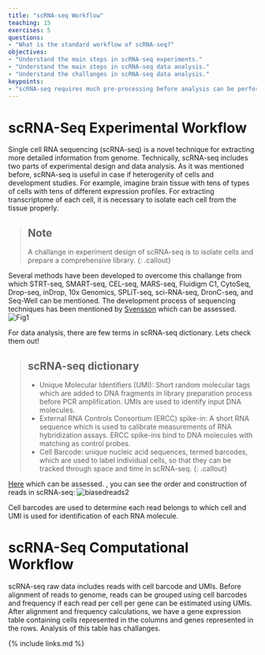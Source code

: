 ```yaml
---
title: "scRNA-seq Workflow"
teaching: 15
exercises: 5
questions:
- "What is the standard workflow of scRNA-seq?"
objectives:
- "Understand the main steps in scRNA-seq experiments."
- "Understand the main steps in scRNA-seq data analysis."
- "Understand the challanges in scRNA-seq data analysis."
keypoints:
- "scRNA-seq requires much pre-processing before analysis can be performed"
---
```


# scRNA-Seq Experimental Workflow

Single cell RNA sequencing (scRNA-seq) is a novel technique for extracting more detailed information from genome.
Technically, scRNA-seq includes two parts of experimental design and data analysis.
As it was mentioned before, scRNA-seq is useful in case if heterogenity of cells and development studies. For example,
imagine brain tissue with tens of types of cells with tens of different expression profiles. For extracting transcriptome
of each cell, it is necessary to isolate each cell from the tissue properly.
> ## Note
> 
> A challange in experiment design of scRNA-seq is to isolate cells and prepare a comprehensive library. 
{: .callout}

Several methods have been developed to overcome this challange from which STRT-seq, SMART-seq, CEL-seq, MARS-seq, Fluidigm C1, CytoSeq, Drop-seq, inDrop, 10x Genomics, SPLiT-seq, sci-RNA-seq, DronC-seq, and Seq-Well can be mentioned. The development process of sequencing techniques has been mentioned by [Svensson](https://www.nature.com/articles/nprot.2017.149) which can be assessed. 
![Fig1](https://user-images.githubusercontent.com/30586852/130464788-8f2e1c8e-bb5d-43d7-95a9-5d8e9adbe39d.png)


For data analysis, there are few terms in scRNA-seq dictionary. Lets check them out!

> ## scRNA-seq dictionary
> - Unique Molecular Identifiers (UMI): Short random molecular tags which are added to DNA fragments in library preparation process before PCR amplification.
> UMIs are used to identify input DNA molecules. 
> - External RNA Controls Consortium (ERCC) spike-in: A short RNA sequence which is used to calibrate measurements of RNA hybridization assays. ERCC spike-ins bind to DNA molecules with matching as control probes.
> - Cell Barcode: unique nucleic acid sequences, termed barcodes, which are used to label individual cells, so that they can be tracked through space and time in scRNA-seq.
{: .callout}

[Here](http://data-science-sequencing.github.io/Win2018/lectures/lecture16/) which can be assessed. , you can see the order and construction of reads in scRNA-seq:
![biasedreads2](https://user-images.githubusercontent.com/30586852/130571826-79ac907f-0c14-4367-a010-51d88a3140f0.png)

Cell barcodes are used to determine each read belongs to which cell and UMI is used for identification of each RNA molecule.


# scRNA-Seq Computational Workflow

scRNA-seq raw data includes reads with cell barcode and UMIs. Before alignment of reads to genome, reads can be grouped using cell barcodes and frequency if each read per cell per gene can be estimated using UMIs.
After alignment and frequency calculations, we have a gene expression table containing cells represented in the columns and genes represented in the rows.
Analysis of this table has challanges.


{% include links.md %}
